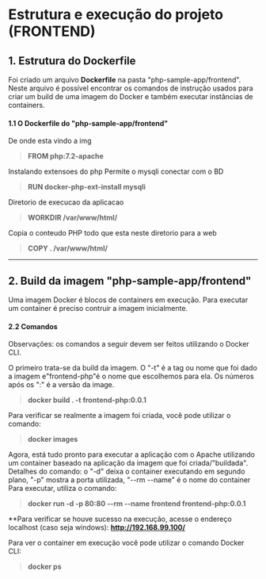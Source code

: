 # Estrutura e execução do projeto (FRONTEND)

## 1. Estrutura do Dockerfile

Foi criado um arquivo **Dockerfile** na pasta "php-sample-app/frontend". Neste arquivo é possível encontrar os comandos de instrução usados para criar um build de uma imagem do Docker e também executar instâncias de containers.

#### 1.1 O Dockerfile do "php-sample-app/frontend"

De onde esta vindo a img

> **FROM php:7.2-apache**

Instalando extensoes do php
Permite o mysqli conectar com o BD

> **RUN docker-php-ext-install mysqli**

Diretorio de execucao da aplicacao

> **WORKDIR /var/www/html/**

Copia o conteudo PHP todo que esta neste diretorio para a web

> **COPY . /var/www/html/**

---

## 2. Build da imagem "php-sample-app/frontend"

Uma imagem Docker é blocos de containers em execução.
Para executar um container é preciso contruir a imagem inicialmente.

#### 2.2 Comandos

Observações: os comandos a seguir devem ser feitos utilizando o Docker CLI.

O primeiro trata-se da build da imagem. O "-t" é a tag ou nome que foi dado a imagem e"frontend-php"é o nome que escolhemos para ela. Os números após os ":" é a versão da image.

> **docker build . -t frontend-php:0.0.1**

Para verificar se realmente a imagem foi criada, você pode utilizar o comando:

> **docker images**

Agora, está tudo pronto para executar a aplicação com o Apache utilizando um container baseado na aplicação da imagem que foi criada/"buildada". Detalhes do comando: o "-d" deixa o container executando em segundo plano, "-p" mostra a porta utilizada, "--rm --name" é o nome do container
Para executar, utiliza o comando:

> **docker run -d -p 80:80 --rm --name frontend frontend-php:0.0.1**

**Para verificar se houve sucesso na execução, acesse o endereço localhost (caso seja windows): **http://192.168.99.100/**

Para ver o container em execução você pode utilizar o comando Docker CLI:

> **docker ps**
